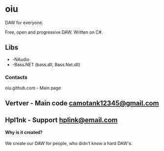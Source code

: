 # oiu

DAW for everyone.

Free, open and progressive DAW. Written on C#.

## Libs
* -NAudio
* -Bass.NET (bass.dll, Bass.Net.dll)
### Contacts
oiu.github.com - Main page

Vertver - Main code <camotank12345@gmail.com>
---
Hpl1nk - Support <hplink@email.com>
---

#### Why is it created?

We create our DAW for people, who didn't know a hard DAW's.

